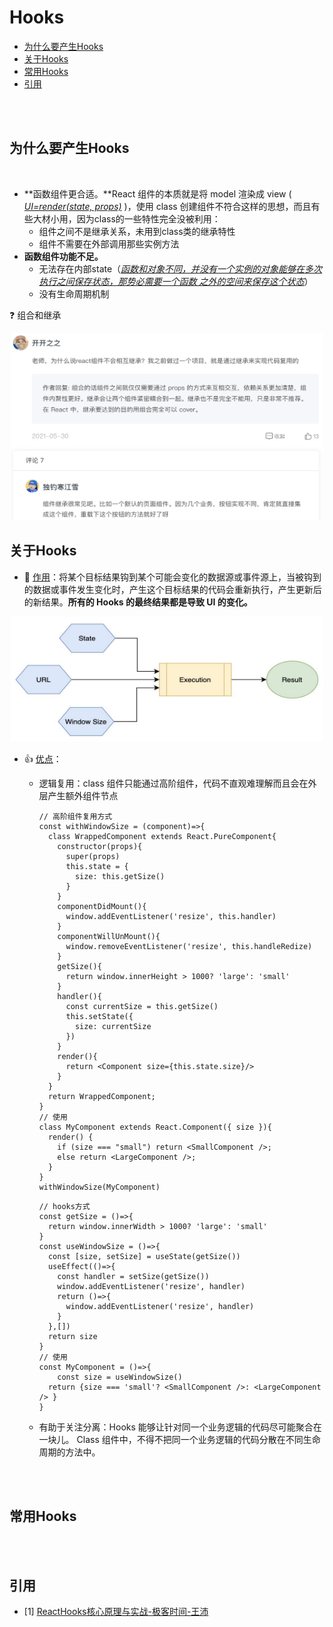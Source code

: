 # Hooks



* [为什么要产生Hooks](#为什么要产生Hooks)
* [关于Hooks](#关于Hooks)
* [常用Hooks](#常用Hooks)
* [引用](#引用)

<br/>

<br/>

## 为什么要产生Hooks

<br/>

- **函数组件更合适。**React 组件的本质就是将 model 渲染成 view ( *<u>UI=render(state, props)</u>* )，使用 class 创建组件不符合这样的思想，而且有些大材小用，因为class的一些特性完全没被利用：
  - 组件之间不是继承关系，未用到class类的继承特性
  - 组件不需要在外部调用那些实例方法
- **函数组件功能不足。**
  - 无法存在内部state（*<u>函数和对象不同，并没有⼀个实例的对象能够在多次执⾏之间保存状态，那势必需要⼀个函数 之外的空间来保存这个状态</u>*）
  - 没有生命周期机制



:question: 组合和继承

<div align='center' ><img src='../../../../assets/images/组合继承疑问.png' height='300px' width='500px'/></div>



## 关于Hooks

- :wrench:  <u>作用</u>：将某个目标结果钩到某个可能会变化的数据源或事件源上，当被钩到的数据或事件发生变化时，产生这个目标结果的代码会重新执行，产生更新后的新结果。**所有的 Hooks 的最终结果都是导致 UI 的变化。**

<div align='center' ><img src='../../../../assets/images/Hooks钩子.png' height='200px' width='500px'/></div>



- :+1: <u>优点</u>：

  - 逻辑复用：class 组件只能通过高阶组件，代码不直观难理解而且会在外层产生额外组件节点

    ```tsx
    // 高阶组件复用方式
    const withWindowSize = (component)=>{
      class WrappedComponent extends React.PureComponent{
        constructor(props){
          super(props)
          this.state = {
            size: this.getSize()
          }
        }
        componentDidMount(){
          window.addEventListener('resize', this.handler)
        }
        componentWillUnMount(){
          window.removeEventListener('resize', this.handleRedize)
        }
        getSize(){
          return window.innerHeight > 1000? 'large': 'small'
        }
        handler(){
          const currentSize = this.getSize()
          this.setState({
            size: currentSize
          })
        }
        render(){
          return <Component size={this.state.size}/>
        }
      }
      return WrappedComponent;
    }
    // 使用
    class MyComponent extends React.Component({ size }){ 
      render() { 
        if (size === "small") return <SmallComponent />; 
        else return <LargeComponent />; 
      } 
    }
    withWindowSize(MyComponent)
    ```

    

    ```tsx
    // hooks方式
    const getSize = ()=>{
      return window.innerWidth > 1000? 'large': 'small'
    }
    const useWindowSize = ()=>{
      const [size, setSize] = useState(getSize())
      useEffect(()=>{
        const handler = setSize(getSize())
        window.addEventListener('resize', handler)
        return ()=>{
          window.addEventListener('resize', handler)
        }
      },[])
      return size
    }
    // 使用
    const MyComponent = ()=>{
    	const size = useWindowSize()
      return {size === 'small'? <SmallComponent />: <LargeComponent /> }
    }
    ```

    

  - 有助于关注分离：Hooks 能够让针对同⼀个业务逻辑的代码尽可能聚合在⼀块⼉。 Class 组件中，不得不把同⼀个业务逻辑的代码分散在不同⽣命周期的⽅法中。

<br/>

<br/>

## 常用Hooks



<br/><br/>

## 引用

- [1] [ReactHooks核心原理与实战-极客时间-王沛](https://pan.baidu.com/mbox/homepage#share/type=session)
